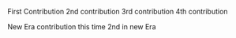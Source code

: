 First Contribution
2nd contribution
3rd contribution
4th contribution

New Era contribution this time
2nd in new Era 
